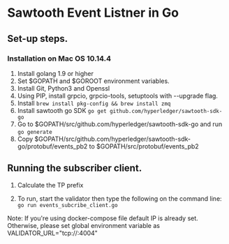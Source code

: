 # Sawtooth Event Listner in Go

## Set-up steps.

### Installation on Mac OS 10.14.4

1. Install golang 1.9 or higher
2. Set $GOPATH and $GOROOT environment variables.
3. Install Git, Python3 and Openssl
4. Using PIP, install grpcio, grpcio-tools, setuptools with --upgrade flag.
5. Install ```brew install pkg-config && brew install zmq ```
6. Install sawtooth go SDK ```go get github.com/hyperledger/sawtooth-sdk-go ```
7. Go to $GOPATH/src/github.com/hyperledger/sawtooth-sdk-go and run ```go generate ```
8. Copy $GOPATH/src/github.com/hyperledger/sawtooth-sdk-go/protobuf/events_pb2 to $GOPATH/src/protobuf/events_pb2

## Running the subscriber client.

1. Calculate the TP prefix

2. To run, start the validator then type the following on the command line:<br>
	```go run events_subcribe_client.go ```

Note: If you're using docker-compose file default IP is already set.<br>
Otherwise, please set global environment variable as
VALIDATOR_URL="tcp://<VALIDATOR-IP>:4004"